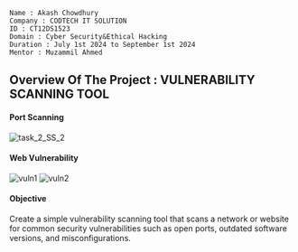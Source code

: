 ```
Name : Akash Chowdhury
Company : CODTECH IT SOLUTION
ID : CT12DS1523
Domain : Cyber Security&Ethical Hacking
Duration : July 1st 2024 to September 1st 2024
Mentor : Muzammil Ahmed
```
## Overview Of The Project : VULNERABILITY SCANNING TOOL
####  Port Scanning
![task_2_SS_2](https://github.com/user-attachments/assets/1e211e3e-3516-4daf-b187-bb67e7569a26)
####  Web Vulnerability
![vuln1](https://github.com/user-attachments/assets/3eb1c9f4-cc0a-40a4-a0fa-6ce5173937a5)
![vuln2](https://github.com/user-attachments/assets/0da13f04-00d2-43e2-a7b3-0869927cbe9c)
#### Objective
Create a simple vulnerability scanning tool that scans a network or website for common security vulnerabilities such as open ports, outdated software versions, and misconfigurations.
